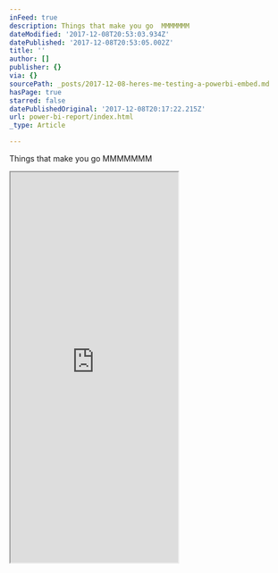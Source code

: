 ```yaml
---
inFeed: true
description: Things that make you go  MMMMMMM
dateModified: '2017-12-08T20:53:03.934Z'
datePublished: '2017-12-08T20:53:05.002Z'
title: ''
author: []
publisher: {}
via: {}
sourcePath: _posts/2017-12-08-heres-me-testing-a-powerbi-embed.md
hasPage: true
starred: false
datePublishedOriginal: '2017-12-08T20:17:22.215Z'
url: power-bi-report/index.html
_type: Article

---
```

Things that make you go MMMMMMM

<iframe src="https://the-grid.github.io/ed-userhtml/?g=eJwlz2FqwjAUAOCrlBzA1qmDDauI3SSlryJ7KM2_2mb2xWQpz7jgTj_YbvB9S_rk1unkxl0uhhDG22uatuM4GX3UfKZJ5136TTquOdePkqXx1ODR7vEQa4RQO5jV2yxTpqcKhys4CICbBZzgB0w3b1BZSZH6rXyWpjdqBzNllK1ObxkUh1Dvjleg6dBgaSuUC1VcnqAoHeBl2lD5IpI_39lzrzkXmUhaa318v1v70bHWX7kIfNditUz_J6tfF4ZH_g" height="700" style=""></iframe>